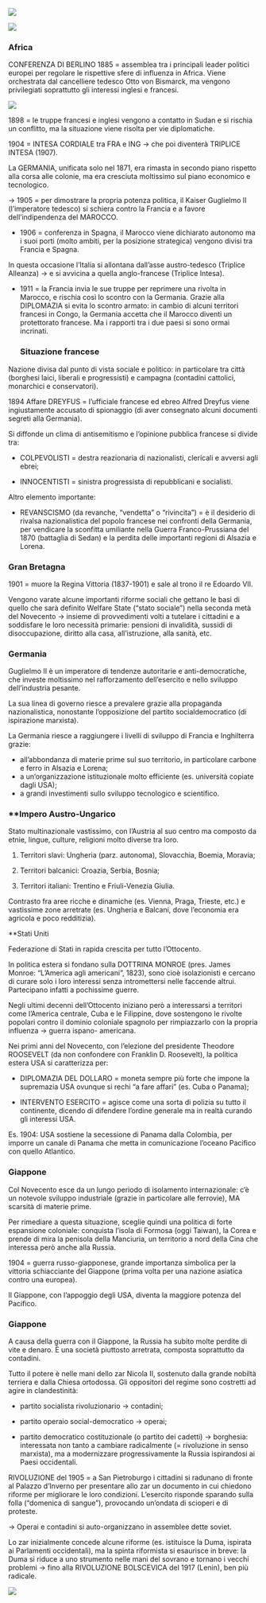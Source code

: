   

![](https://lh7-us.googleusercontent.com/qENsmZGTVmPRY_kD4zqc9tqzsTpf72e9HYyidgdrJFLltawnEep3rdMI1sWVsYo8VIAvG0nLUnVPhpaAzfzSV0K3ESKT8TFOxASLaU3GjtOzBKQuxKZQl5_GCsRIhlhaWhixnqaUysaB_o6P2TM3How)

  
  
  
  

![](https://lh7-us.googleusercontent.com/laBr-na5WZxFghbAzVCO4VXKlRTEDWY7gW-3JJVUf8E6CbWGQAKkiXaV6jFp91Qxx892nqCFKPBtzK5WRyZVaUgv2I_cvSbcWcFWgJW1Xn7LVdA1iJMJPILurHnX-f4HTf4h-KxHkXs0aZy8Jo0Yzng)

  
### Africa

CONFERENZA DI BERLINO 1885 = assemblea tra i principali leader politici europei per regolare le rispettive sfere di influenza in Africa. Viene orchestrata dal cancelliere tedesco Otto von Bismarck, ma vengono privilegiati soprattutto gli interessi inglesi e francesi.

  

![](https://lh7-us.googleusercontent.com/rg74wGmz6c0QWfhKKlgnqsMXcEaRzlQhmAP_emS3hSYmpcawvGaLFR597iHlhf6ZCPH1Q4-ZNqtQF0VyQju6BooYUr4c50iu24TSyTbAJFIXPC7SzpSw4rkeRkfoBQF5RnZKScwcF9AkayLseeKCmpE)

1898 = le truppe francesi e inglesi vengono a contatto in Sudan e si rischia un conflitto, ma la situazione viene risolta per vie diplomatiche.

1904 = INTESA CORDIALE tra FRA e ING → che poi diventerà TRIPLICE INTESA (1907).

La GERMANIA, unificata solo nel 1871, era rimasta in secondo piano rispetto alla corsa alle colonie, ma era cresciuta moltissimo sul piano economico e tecnologico.

→ 1905 = per dimostrare la propria potenza politica, il Kaiser Guglielmo II (l’imperatore tedesco) si schiera contro la Francia e a favore dell’indipendenza del MAROCCO.

- 1906 = conferenza in Spagna, il Marocco viene dichiarato autonomo ma i suoi porti (molto ambiti, per la posizione strategica) vengono divisi tra Francia e Spagna. 
    

In questa occasione l’Italia si allontana dall’asse austro-tedesco (Triplice Alleanza) → e si avvicina a quella anglo-francese (Triplice Intesa).

- 1911 = la Francia invia le sue truppe per reprimere una rivolta in Marocco, e rischia così lo scontro con la Germania. Grazie alla DIPLOMAZIA si evita lo scontro armato: in cambio di alcuni territori francesi in Congo, la Germania accetta che il Marocco diventi un protettorato francese. Ma i rapporti tra i due paesi si sono ormai incrinati. 
    
  
  ### Situazione francese
  
Nazione divisa dal punto di vista sociale e politico: in particolare tra città (borghesi laici, liberali e progressisti) e campagna (contadini cattolici, monarchici e conservatori).

1894 Affare DREYFUS = l’ufficiale francese ed ebreo Alfred Dreyfus viene ingiustamente accusato di spionaggio (di aver consegnato alcuni documenti segreti alla Germania).

Si diffonde un clima di antisemitismo e l’opinione pubblica francese si divide tra:

- COLPEVOLISTI = destra reazionaria di nazionalisti, clericali e avversi agli ebrei;
    
- INNOCENTISTI = sinistra progressista di repubblicani e socialisti.
    

Altro elemento importante:

- REVANSCISMO (da revanche, “vendetta” o “rivincita”) = è il desiderio di rivalsa nazionalistica del popolo francese nei confronti della Germania, per vendicare la sconfitta umiliante nella Guerra Franco-Prussiana del 1870 (battaglia di Sedan) e la perdita delle importanti regioni di Alsazia e Lorena.
    

  
  

### Gran Bretagna

1901 = muore la Regina Vittoria (1837-1901) e sale al trono il re Edoardo VII.

Vengono varate alcune importanti riforme sociali che gettano le basi di quello che sarà definito Welfare State (“stato sociale”) nella seconda metà del Novecento → insieme di provvedimenti volti a tutelare i cittadini e a soddisfare le loro necessità primarie: pensioni di invalidità, sussidi di disoccupazione, diritto alla casa, all’istruzione, alla sanità, etc.

  
  

### Germania

Guglielmo II è un imperatore di tendenze autoritarie e anti-democratiche, che investe moltissimo nel rafforzamento dell’esercito e nello sviluppo dell’industria pesante.

La sua linea di governo riesce a prevalere grazie alla propaganda nazionalistica, nonostante l’opposizione del partito socialdemocratico (di ispirazione marxista).

La Germania riesce a raggiungere i livelli di sviluppo di Francia e Inghilterra grazie:

- all’abbondanza di materie prime sul suo territorio, in particolare carbone e ferro in Alsazia e Lorena;
- a un’organizzazione istituzionale molto efficiente (es. università copiate dagli USA);
- a grandi investimenti sullo sviluppo tecnologico e scientifico.    

  
  

### **Impero Austro-Ungarico

Stato multinazionale vastissimo, con l’Austria al suo centro ma composto da etnie, lingue, culture, religioni molto diverse tra loro.

1. Territori slavi: Ungheria (parz. autonoma), Slovacchia, Boemia, Moravia;
    
2. Territori balcanici: Croazia, Serbia, Bosnia;
    
3. Territori italiani: Trentino e Friuli-Venezia Giulia.
    

Contrasto fra aree ricche e dinamiche (es. Vienna, Praga, Trieste, etc.) e vastissime zone arretrate (es. Ungheria e Balcani, dove l’economia era agricola e poco redditizia).

  
  

**Stati Uniti

Federazione di Stati in rapida crescita per tutto l’Ottocento.

In politica estera si fondano sulla DOTTRINA MONROE (pres. James Monroe: “L’America agli americani”, 1823), sono cioè isolazionisti e cercano di curare solo i loro interessi senza intromettersi nelle faccende altrui. Partecipano infatti a pochissime guerre. 

Negli ultimi decenni dell’Ottocento iniziano però a interessarsi a territori come l’America centrale, Cuba e le Filippine, dove sostengono le rivolte popolari contro il dominio coloniale spagnolo per rimpiazzarlo con la propria influenza → guerra ispano- americana.

Nei primi anni del Novecento, con l’elezione del presidente Theodore ROOSEVELT (da non confondere con Franklin D. Roosevelt), la politica estera USA si caratterizza per:

- DIPLOMAZIA DEL DOLLARO = moneta sempre più forte che impone la supremazia USA ovunque si rechi “a fare affari” (es. Cuba o Panama);
    
- INTERVENTO ESERCITO = agisce come una sorta di polizia su tutto il continente, dicendo di difendere l’ordine generale ma in realtà curando gli interessi USA.
    

Es. 1904: USA sostiene la secessione di Panama dalla Colombia, per imporre un canale di Panama che metta in comunicazione l’oceano Pacifico con quello Atlantico.

  
  

### Giappone

Col Novecento esce da un lungo periodo di isolamento internazionale: c’è un notevole sviluppo industriale (grazie in particolare alle ferrovie), MA scarsità di materie prime. 

Per rimediare a questa situazione, sceglie quindi una politica di forte espansione coloniale: conquista l’isola di Formosa (oggi Taiwan), la Corea e prende di mira la penisola della Manciuria, un territorio a nord della Cina che interessa però anche alla Russia.

1904 = guerra russo-giapponese, grande importanza simbolica per la vittoria schiacciante del Giappone (prima volta per una nazione asiatica contro una europea).

Il Giappone, con l’appoggio degli USA, diventa la maggiore potenza del Pacifico.

  
  

### Giappone

A causa della guerra con il Giappone, la Russia ha subito molte perdite di vite e denaro. È una società piuttosto arretrata, composta soprattutto da contadini.

Tutto il potere è nelle mani dello zar Nicola II, sostenuto dalla grande nobiltà terriera e dalla Chiesa ortodossa. Gli oppositori del regime sono costretti ad agire in clandestinità:

- partito socialista rivoluzionario → contadini;
    
- partito operaio social-democratico → operai;
    
- partito democratico costituzionale (o partito dei cadetti) → borghesia: interessata non tanto a cambiare radicalmente (= rivoluzione in senso marxista), ma a modernizzare progressivamente la Russia ispirandosi ai Paesi occidentali.
    

  

RIVOLUZIONE del 1905 = a San Pietroburgo i cittadini si radunano di fronte al Palazzo d’Inverno per presentare allo zar un documento in cui chiedono riforme per migliorare le loro condizioni. L’esercito risponde sparando sulla folla (“domenica di sangue”), provocando un’ondata di scioperi e di proteste.

→ Operai e contadini si auto-organizzano in assemblee dette soviet.

Lo zar inizialmente concede alcune riforme (es. istituisce la Duma, ispirata ai Parlamenti occidentali), ma la spinta riformista si esaurisce in breve: la Duma si riduce a uno strumento nelle mani del sovrano e tornano i vecchi problemi → fino alla RIVOLUZIONE BOLSCEVICA del 1917 (Lenin), ben più radicale.

![](https://lh7-us.googleusercontent.com/s8A2kcroU454w0aA-njod5_WlmM_o0yCFWg00zf4EAm2eOJGwwjRRSAHuOIDZMsT5zCW-a93hIbdkxLAFaHAMn2b_IbetSyQtTcIDp9mBTjSz7eX8PAEAqESO3bgeVszf60zm-YefWHgZYvSBgl_uho)

